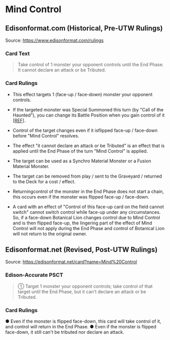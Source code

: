 # Mind Control

## Edisonformat.com (Historical, Pre-UTW Rulings)

Source: https://www.edisonformat.com/rulings

### Card Text

> Take control of 1 monster your opponent controls until the End Phase. It cannot declare an attack or be Tributed.

### Card Rulings

*   This effect targets 1 (face-up / face-down) monster your opponent controls.
    
*   If the targeted monster was Special Summoned this turn (by "Call of the Haunted"), you can change its Battle Position when you gain control of it \[[REF](https://www.pojo.biz/board/showthread.php?t=1127248)\].  
    
*   Control of the target changes even if it isflipped face-up / face-down before "Mind Control" resolves.  
    
*   The effect "it cannot declare an attack or be Tributed" is an effect that is applied until the End Phase of the turn "Mind Control" is applied.
*   The target can be used as a Synchro Material Monster or a Fusion Material Monster.
*   The target can be removed from play / sent to the Graveyard / returned to the Deck for a cost / effect.
*   Returningcontrol of the monster in the End Phase does not start a chain, this occurs even if the monster was flipped face-up / face-down.  
    
*   A card with an effect of "Control of this face-up card on the field cannot switch" cannot switch control while face-up under any circumstances. So, if a face-down Botanical Lion changes control due to Mind Control and is then flipped face-up, the lingering part of the effect of Mind Control will not apply during the End Phase and control of Botanical Lion will not return to the original owner.

## Edisonformat.net (Revised, Post-UTW Rulings)

Source: https://edisonformat.net/card?name=Mind%20Control

### Edison-Accurate PSCT

> ① Target 1 monster your opponent controls; take control of that target until the End Phase, but it can't declare an attack or be Tributed.

### Card Rulings

● Even if the monster is flipped face-down, this card will take control of it, and control will return in the End Phase.
● Even if the monster is flipped face-down, it still can't be tributed nor declare an attack.
            